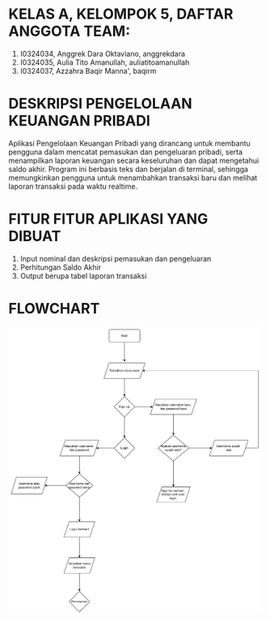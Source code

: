 # KELAS A, KELOMPOK 5, DAFTAR ANGGOTA TEAM:
1. I0324034, Anggrek Dara Oktaviano, anggrekdara
2. I0324035, Aulia Tito Amanullah, auliatitoamanullah
3. I0324037, Azzahra Baqir Manna', baqirm

# DESKRIPSI PENGELOLAAN KEUANGAN PRIBADI
Aplikasi Pengelolaan Keuangan Pribadi yang dirancang untuk membantu pengguna dalam mencatat pemasukan dan pengeluaran pribadi, serta menampilkan laporan keuangan secara keseluruhan dan dapat mengetahui saldo akhir. Program ini berbasis teks dan berjalan di terminal, sehingga memungkinkan pengguna untuk menambahkan transaksi baru dan melihat laporan transaksi pada waktu realtime.

# FITUR FITUR APLIKASI YANG DIBUAT
1. Input nominal dan deskripsi pemasukan dan pengeluaran
2. Perhitungan Saldo Akhir
3. Output berupa tabel laporan transaksi 

# FLOWCHART
![pengelolaan keuangan pribadi](image.png)
